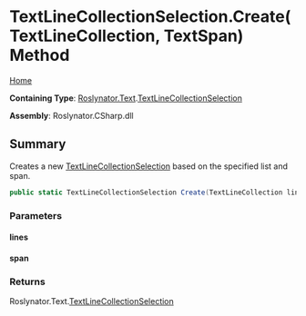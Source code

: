 # TextLineCollectionSelection\.Create\(TextLineCollection, TextSpan\) Method <a name="_Top"></a>

[Home](../../../../README.md)

**Containing Type**: [Roslynator.Text](../../README.md#_Top)\.[TextLineCollectionSelection](../README.md#_Top)

**Assembly**: Roslynator\.CSharp\.dll

## Summary

Creates a new [TextLineCollectionSelection](../README.md#_Top) based on the specified list and span\.

```csharp
public static TextLineCollectionSelection Create(TextLineCollection lines, TextSpan span)
```

### Parameters

#### lines

#### span

### Returns

Roslynator\.Text\.[TextLineCollectionSelection](../README.md#_Top)

